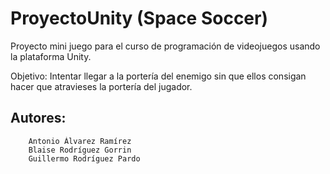 ProyectoUnity (Space Soccer)
============================

Proyecto mini juego para el curso de programación de videojuegos usando la plataforma Unity.

Objetivo: Intentar llegar a la portería del enemigo sin que ellos consigan hacer que atravieses
la portería del jugador.

Autores: 
-------
        Antonio Álvarez Ramírez
        Blaise Rodríguez Gorrin
        Guillermo Rodríguez Pardo
